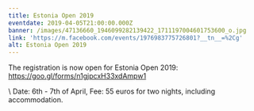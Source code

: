 ```yaml
---
title: Estonia Open 2019
eventdate: 2019-04-05T21:00:00.000Z
banner: /images/47136660_1946099282139422_1711197004601753600_o.jpg
link: 'https://m.facebook.com/events/1976983775726801?__tn__=%2Cg'
alt: Estonia Open 2019
---
```

The registration is now open for Estonia Open 2019: https://goo.gl/forms/n1gjpcxH33xdAmpw1

\    Date: 6th - 7th of April, Fee: 55 euros for two nights, including accommodation.
